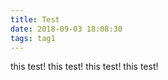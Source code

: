 ```yaml
---
title: Test
date: 2018-09-03 18:08:30
tags: tag1
---
```

this test!
this test!
this test!
this test!